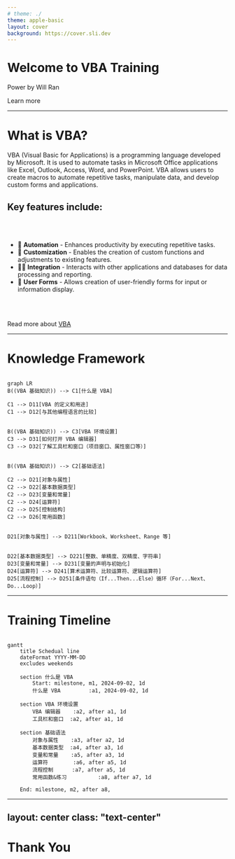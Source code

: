 ```yaml
---
# theme: ./
theme: apple-basic
layout: cover
background: https://cover.sli.dev
---
```


# Welcome to VBA Training

Power by Will Ran

<div class="pt-12">
  <span @click="next" class="px-2 p-1 rounded cursor-pointer hover:bg-white hover:bg-opacity-10">
    Learn more <carbon:arrow-right class="inline"/>
  </span>
</div>



---

<div v-click="1">

# What is VBA?

</div>

<div v-click="2">

  <p>
    VBA (Visual Basic for Applications) is a programming language developed by Microsoft. It is used to automate tasks in Microsoft Office applications like 
    <span v-mark.circle.red="3">Excel</span>, 
    <span v-mark.circle.red="4">Outlook</span>, 
    <span v-mark.circle.red="5">Access</span>, 
    Word, and PowerPoint. VBA allows users to create macros to automate repetitive tasks, manipulate data, and develop custom forms and applications.
  </p>



</div>

<div v-click="6">

  <h2>Key features include:</h2>

</div>


<br>
<br>


<div v-click="7">

  
  - 📝 <strong>Automation</strong> - Enhances productivity by executing repetitive tasks.
  - 🎨 <strong>Customization</strong> - Enables the creation of custom functions and adjustments to existing features.
  - 🧑‍💻 <strong>Integration</strong> - Interacts with other applications and databases for data processing and reporting.
  - 🤹 <strong>User Forms</strong> - Allows creation of user-friendly forms for input or information display.
  

</div>


<br>
<br>


<div v-click="8">

  Read more about [VBA](https://learn.microsoft.com/zh-cn/office/vba/api/overview/language-reference)

</div>

---


<div v-click="1">

# Knowledge Framework


</div>


<div v-click="2">

```mermaid {theme: 'default', scale: 0.5}

graph LR
B((VBA 基础知识)) --> C1[什么是 VBA]

C1 --> D11[VBA 的定义和用途]
C1 --> D12[与其他编程语言的比较]


B((VBA 基础知识)) --> C3[VBA 环境设置]
C3 --> D31[如何打开 VBA 编辑器]
C3 --> D32[了解工具栏和窗口（项目窗口、属性窗口等）]


B((VBA 基础知识)) --> C2[基础语法]

C2 --> D21[对象与属性]
C2 --> D22[基本数据类型]
C2 --> D23[变量和常量]
C2 --> D24[运算符]
C2 --> D25[控制结构]
C2 --> D26[常用函数]


D21[对象与属性] --> D211[Workbook、Worksheet、Range 等]


D22[基本数据类型] --> D221[整数、单精度、双精度、字符串]
D23[变量和常量] --> D231[变量的声明与初始化]
D24[运算符] --> D241[算术运算符、比较运算符、逻辑运算符]
D25[流程控制] --> D251[条件语句（If...Then...Else）循环（For...Next、Do...Loop）]

```


</div>

---

<div v-click="1">

# Training Timeline

</div>


<div v-click="2">

```mermaid

gantt
    title Schedual line
    dateFormat YYYY-MM-DD
    excludes weekends
    
    section 什么是 VBA
        Start: milestone, m1, 2024-09-02, 1d
        什么是 VBA         :a1, 2024-09-02, 1d
        
    section VBA 环境设置
        VBA 编辑器    :a2, after a1, 1d
        工具栏和窗口  :a2, after a1, 1d

    section 基础语法
        对象与属性    :a3, after a2, 1d
        基本数据类型  :a4, after a3, 1d
        变量和常量    :a5, after a3, 1d
        运算符        :a6, after a5, 1d
        流程控制      :a7, after a5, 1d
        常用函数&练习          :a8, after a7, 1d
    
    End: milestone, m2, after a8,

```

</div>

---
layout: center
class: "text-center"
---

# **Thank You**
